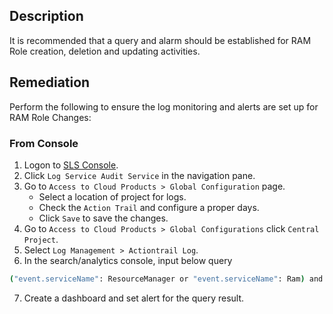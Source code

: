 ## Description

It is recommended that a query and alarm should be established for RAM Role creation, deletion and updating activities.

## Remediation

Perform the following to ensure the log monitoring and alerts are set up for RAM Role Changes:

### From Console

1. Logon to [SLS Console](https://sls.console.aliyun.com/).
2. Click `Log Service Audit Service` in the navigation pane.
3. Go to `Access to Cloud Products > Global Configuration` page.
   - Select a location of project for logs.
   - Check the `Action Trail` and configure a proper days.
   - Click `Save` to save the changes.
4. Go to `Access to Cloud Products > Global Configurations` click `Central Project`.
5. Select `Log Management > Actiontrail Log`.
6. In the search/analytics console, input below query

```bash
("event.serviceName": ResourceManager or "event.serviceName": Ram) and ("event.eventName": CreatePolicy or "event.eventName": DeletePolicy or "event.eventName": CreatePolicyVersion or "event.eventName": UpdatePolicyVersion or "event.eventName": SetDefaultPolicyVersion or "event.eventName": DeletePolicyVersion) | select count(1) as c
```

7. Create a dashboard and set alert for the query result.